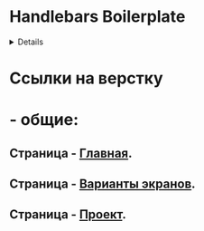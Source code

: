 # Handlebars Boilerplate

<details>
Бойлерплейт на основе связки Gulp + Webpack с поддержкой SVG спрайтов и SCSS

## Установка

Установить Node JS, затем выполнить команду:

```bash
npm install
```

## Использование

В режиме разработки:

```bash
npm run dev
```
В продакшен режиме:

```bash
npm run build
```
</details>

# Ссылки на верстку
# - общие:
## Страница - [Главная](https://eduardoalparov.github.io/suvarstroit/).
## Страница - [Варианты экранов](https://eduardoalparov.github.io/suvarstroit/alternatives.html).
## Страница - [Проект](https://eduardoalparov.github.io/suvarstroit/project.html).
